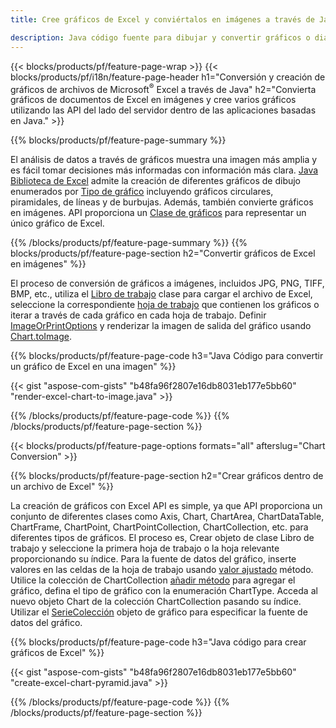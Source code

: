 ```yaml
---
title: Cree gráficos de Excel y conviértalos en imágenes a través de Java

description: Java código fuente para dibujar y convertir gráficos o diagramas en Microsoft Excel utilizando la biblioteca Java. 
---
```

{{< blocks/products/pf/feature-page-wrap >}}
{{< blocks/products/pf/i18n/feature-page-header h1="Conversión y creación de gráficos de archivos de Microsoft<sup>&reg;</sup> Excel a través de Java" h2="Convierta gráficos de documentos de Excel en imágenes y cree varios gráficos utilizando las API del lado del servidor dentro de las aplicaciones basadas en Java." >}}


{{% blocks/products/pf/feature-page-summary %}}

El análisis de datos a través de gráficos muestra una imagen más amplia y es fácil tomar decisiones más informadas con información más clara. [Java Biblioteca de Excel](/cells/java/) admite la creación de diferentes gráficos de dibujo enumerados por [Tipo de gráfico](https://reference.aspose.com/cells/java/com.aspose.cells/ChartType) incluyendo gráficos circulares, piramidales, de líneas y de burbujas. Además, también convierte gráficos en imágenes. API proporciona un [Clase de gráficos](https://reference.aspose.com/cells/java/com.aspose.cells/Chart) para representar un único gráfico de Excel.

{{% /blocks/products/pf/feature-page-summary %}}
{{% blocks/products/pf/feature-page-section h2="Convertir gráficos de Excel en imágenes" %}}

El proceso de conversión de gráficos a imágenes, incluidos JPG, PNG, TIFF, BMP, etc., utiliza el [Libro de trabajo](https://reference.aspose.com/java/cells/com.aspose.cells/workbook) clase para cargar el archivo de Excel, seleccione la correspondiente [hoja de trabajo](https://reference.aspose.com/cells/java/com.aspose.cells/worksheet) que contienen los gráficos o iterar a través de cada gráfico en cada hoja de trabajo. Definir [ImageOrPrintOptions](https://reference.aspose.com/cells/java/com.aspose.cells/ImageOrPrintOptions) y renderizar la imagen de salida del gráfico usando [Chart.toImage](https://reference.aspose.com/cells/java/com.aspose.cells/chart#toImage(java.io.OutputStream,%20com.aspose.cells.ImageOrPrintOptions)).


{{% blocks/products/pf/feature-page-code h3="Java Código para convertir un gráfico de Excel en una imagen" %}}

{{< gist "aspose-com-gists" "b48fa96f2807e16db8031eb177e5bb60" "render-excel-chart-to-image.java" >}}

{{% /blocks/products/pf/feature-page-code %}}
{{% /blocks/products/pf/feature-page-section %}}

{{< blocks/products/pf/feature-page-options formats="all" afterslug="Chart Conversion" >}}


{{% blocks/products/pf/feature-page-section h2="Crear gráficos dentro de un archivo de Excel" %}}

La creación de gráficos con Excel API es simple, ya que API proporciona un conjunto de diferentes clases como Axis, Chart, ChartArea, ChartDataTable, ChartFrame, ChartPoint, ChartPointCollection, ChartCollection, etc. para diferentes tipos de gráficos. El proceso es, Crear objeto de clase Libro de trabajo y seleccione la primera hoja de trabajo o la hoja relevante proporcionando su índice. Para la fuente de datos del gráfico, inserte valores en las celdas de la hoja de trabajo usando [valor ajustado](https://reference.aspose.com/cells/java/com.aspose.cells/cell#Value) método. Utilice la colección de ChartCollection [añadir método](https://reference.aspose.com/cells/java/com.aspose.cells/chartcollection#add(int,%20int,%20int,%20int,%20int)) para agregar el gráfico, defina el tipo de gráfico con la enumeración ChartType. Acceda al nuevo objeto Chart de la colección ChartCollection pasando su índice. Utilizar el [SerieColección](https://reference.aspose.com/cells/java/com.aspose.cells/SeriesCollection) objeto de gráfico para especificar la fuente de datos del gráfico.

{{% blocks/products/pf/feature-page-code h3="Java código para crear gráficos de Excel" %}}

{{< gist "aspose-com-gists" "b48fa96f2807e16db8031eb177e5bb60" "create-excel-chart-pyramid.java" >}}

{{% /blocks/products/pf/feature-page-code %}}
{{% /blocks/products/pf/feature-page-section %}}
